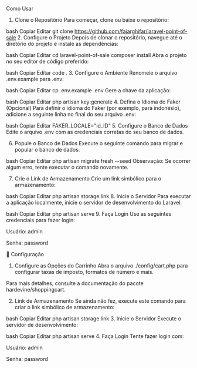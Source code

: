 Como Usar
1. Clone o Repositório
Para começar, clone ou baixe o repositório:

bash
Copiar
Editar
git clone https://github.com/fajarghifar/laravel-point-of-sale
2. Configure o Projeto
Depois de clonar o repositório, navegue até o diretório do projeto e instale as dependências:

bash
Copiar
Editar
cd laravel-point-of-sale
composer install
Abra o projeto no seu editor de código preferido:

bash
Copiar
Editar
code .
3. Configure o Ambiente
Renomeie o arquivo .env.example para .env:

bash
Copiar
Editar
cp .env.example .env
Gere a chave da aplicação:

bash
Copiar
Editar
php artisan key:generate
4. Defina o Idioma do Faker (Opcional)
Para definir o idioma do Faker (por exemplo, para indonésio), adicione a seguinte linha no final do seu arquivo .env:

bash
Copiar
Editar
FAKER_LOCALE="id_ID"
5. Configure o Banco de Dados
Edite o arquivo .env com as credenciais corretas do seu banco de dados.

6. Popule o Banco de Dados
Execute o seguinte comando para migrar e popular o banco de dados:

bash
Copiar
Editar
php artisan migrate:fresh --seed
Observação: Se ocorrer algum erro, tente executar o comando novamente.

7. Crie o Link de Armazenamento
Crie um link simbólico para o armazenamento:

bash
Copiar
Editar
php artisan storage:link
8. Inicie o Servidor
Para executar a aplicação localmente, inicie o servidor de desenvolvimento do Laravel:

bash
Copiar
Editar
php artisan serve
9. Faça Login
Use as seguintes credenciais para fazer login:

Usuário: admin

Senha: password

🚀 Configuração
1. Configure as Opções do Carrinho
Abra o arquivo ./config/cart.php para configurar taxas de imposto, formatos de número e mais.

Para mais detalhes, consulte a documentação do pacote hardevine/shoppingcart.

2. Link de Armazenamento
Se ainda não fez, execute este comando para criar o link simbólico de armazenamento:

bash
Copiar
Editar
php artisan storage:link
3. Inicie o Servidor
Execute o servidor de desenvolvimento:

bash
Copiar
Editar
php artisan serve
4. Faça Login
Tente fazer login com:

Usuário: admin

Senha: password

